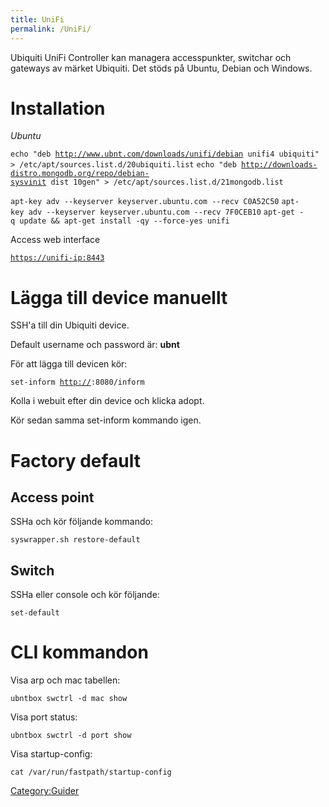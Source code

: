 ```yaml
---
title: UniFi
permalink: /UniFi/
---
```


Ubiquiti UniFi Controller kan managera accesspunkter, switchar och
gateways av märket Ubiquiti. Det stöds på Ubuntu, Debian och Windows.

Installation
============

*Ubuntu*

`echo "deb `[`http://www.ubnt.com/downloads/unifi/debian`](http://www.ubnt.com/downloads/unifi/debian)` unifi4 ubiquiti" > /etc/apt/sources.list.d/20ubiquiti.list`
`echo "deb `[`http://downloads-distro.mongodb.org/repo/debian-sysvinit`](http://downloads-distro.mongodb.org/repo/debian-sysvinit)` dist 10gen" > /etc/apt/sources.list.d/21mongodb.list`

`apt-key adv --keyserver keyserver.ubuntu.com --recv C0A52C50`
`apt-key adv --keyserver keyserver.ubuntu.com --recv 7F0CEB10`
`apt-get -q update && apt-get install -qy --force-yes unifi `

Access web interface

[`https://unifi-ip:8443`](https://unifi-ip:8443)

Lägga till device manuellt
==========================

SSH'a till din Ubiquiti device.

Default username och password är: **ubnt**

För att lägga till devicen kör:

`set-inform `[`http://`](http://)<unifi-wlc>`:8080/inform`

Kolla i webuit efter din device och klicka adopt.

Kör sedan samma set-inform kommando igen.

Factory default
===============

Access point
------------

SSHa och kör följande kommando:

`syswrapper.sh restore-default`

Switch
------

SSHa eller console och kör följande:

`set-default`

CLI kommandon
=============

Visa arp och mac tabellen:

`ubntbox swctrl -d mac show`

Visa port status:

`ubntbox swctrl -d port show`

Visa startup-config:

`cat /var/run/fastpath/startup-config`

[Category:Guider](/Category:Guider "wikilink")